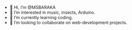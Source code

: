- 👋 Hi, I’m @MSBARAKA
- 👀 I’m interested in music, insects, Arduino.
- 🌱 I’m currently learning coding.
- 💞️ I’m looking to collaborate on web-development projects. 


<!---
MSBARAKA/MSBARAKA is a ✨ special ✨ repository because its `README.md` (this file) appears on your GitHub profile.
You can click the Preview link to take a look at your changes.
--->
